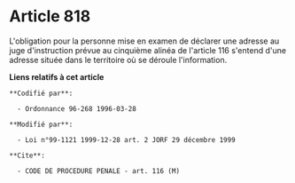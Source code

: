 # Article 818

L'obligation pour la personne mise en examen de déclarer une adresse au juge d'instruction prévue au cinquième alinéa de
l'article 116 s'entend d'une adresse située dans le territoire où se déroule l'information.

**Liens relatifs à cet article**

	**Codifié par**:

	  - Ordonnance 96-268 1996-03-28

	**Modifié par**:

	  - Loi n°99-1121 1999-12-28 art. 2 JORF 29 décembre 1999

	**Cite**:

	  - CODE DE PROCEDURE PENALE - art. 116 (M)
